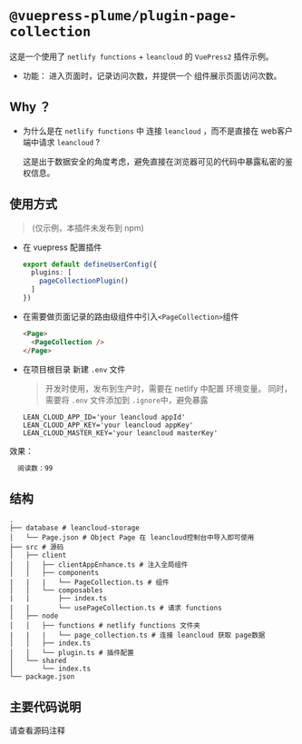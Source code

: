 # `@vuepress-plume/plugin-page-collection`

这是一个使用了 `netlify functions` + `leancloud` 的 `VuePress2` 插件示例。

- 功能： 进入页面时，记录访问次数，并提供一个 组件展示页面访问次数。

## Why ？

- 为什么是在 `netlify functions` 中 连接 `leancloud` ，而不是直接在 web客户端中请求 `leancloud` ?

  这是出于数据安全的角度考虑，避免直接在浏览器可见的代码中暴露私密的鉴权信息。
## 使用方式

> (仅示例，本插件未发布到 npm)

- 在 vuepress 配置插件
  ``` ts
  export default defineUserConfig({
    plugins: [
      pageCollectionPlugin()
    ]
  })
  ```
- 在需要做页面记录的路由级组件中引入`<PageCollection>`组件
  ``` html
  <Page>
    <PageCollection />
  </Page>
  ```
- 在项目根目录 新建 `.env` 文件
  > 开发时使用，发布到生产时，需要在 netlify 中配置 环境变量。
  > 同时，需要将 `.env` 文件添加到 `.ignore`中，避免暴露
  ```
  LEAN_CLOUD_APP_ID='your leancloud appId'
  LEAN_CLOUD_APP_KEY='your leancloud appKey'
  LEAN_CLOUD_MASTER_KEY='your leancloud masterKey'
  ```

效果：
``` html
  阅读数：99
```

## 结构
``` SH
.
├── database # leancloud-storage
│   └── Page.json # Object Page 在 leancloud控制台中导入即可使用
├── src # 源码
│   ├── client
│   │   ├── clientAppEnhance.ts # 注入全局组件
│   │   ├── components
|   |   |   └── PageCollection.ts # 组件
│   │   └── composables
|   |       ├── index.ts
|   |       └── usePageCollection.ts # 请求 functions
│   ├── node
│   │   ├── functions # netlify functions 文件夹
|   |   |   └── page_collection.ts # 连接 leancloud 获取 page数据
│   │   ├── index.ts
│   │   └── plugin.ts # 插件配置
│   └── shared
│       └── index.ts
└── package.json
```

## 主要代码说明

请查看源码注释
